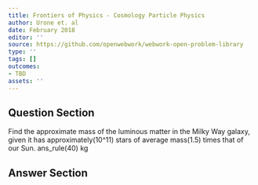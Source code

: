 ```yaml
---
title: Frontiers of Physics - Cosmology Particle Physics
author: Urone et. al
date: February 2018
editor: ''
source: https://github.com/openwebwork/webwork-open-problem-library
type: ''
tags: []
outcomes:
- TBD
assets: ''
---
```


## Question Section 

Find the approximate mass of the luminous matter in the Milky Way galaxy, given it has approximately(10^11) stars of average mass(1.5) times that of our Sun.
ans_rule(40) kg



## Answer Section

